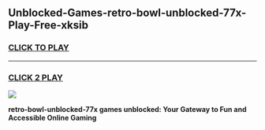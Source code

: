
## Unblocked-Games-retro-bowl-unblocked-77x-Play-Free-xksib
<h3>
<a href="https://premium76.site?title=retro-bowl-unblocked-77x&ref=18A1">CLICK TO PLAY</a></h3>
<hr>

<h3>
<a href="https://premium76.site?title=retro-bowl-unblocked-77x&ref=18A1">CLICK 2 PLAY</a>
  
</h3>

<a href="https://premium76.site?title=retro-bowl-unblocked-77x&ref=18A1"><img src="https://clearcache.store/games.png"></a>


**retro-bowl-unblocked-77x games unblocked: Your Gateway to Fun and Accessible Online Gaming**
